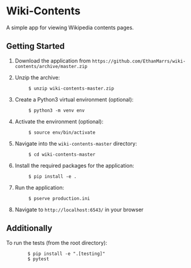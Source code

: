 # Wiki-Contents

A simple app for viewing Wikipedia contents pages.

## Getting Started

1. Download the application from `https://github.com/EthanMarrs/wiki-contents/archive/master.zip`

2. Unzip the archive:

            $ unzip wiki-contents-master.zip

3. Create a Python3 virtual environment (optional):

            $ python3 -m venv env

4. Activate the environment (optional):

            $ source env/bin/activate

5. Navigate into the `wiki-contents-master` directory:

            $ cd wiki-contents-master

6. Install the required packages for the application:

            $ pip install -e .

7. Run the application:

            $ pserve production.ini

8. Navigate to `http://localhost:6543/` in your browser

## Additionally

To run the tests (from the root directory):

            $ pip install -e ".[testing]"
            $ pytest
